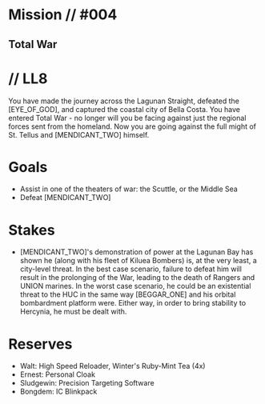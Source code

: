 # Mission // #004
## Total War
# // LL8

You have made the journey across the Lagunan Straight, defeated the [EYE_OF_GOD], and captured the coastal city of Bella Costa. You have entered Total War - no longer will you be facing against just the regional forces sent from the homeland. Now you are going against the full might of St. Tellus and [MENDICANT_TWO] himself.

# Goals
- Assist in one of the theaters of war: the Scuttle, or the Middle Sea
- Defeat [MENDICANT_TWO]

# Stakes
- [MENDICANT_TWO]'s demonstration of power at the Lagunan Bay has shown he (along with his fleet of Kiluea Bombers) is, at the very least, a city-level threat. In the best case scenario, failure to defeat him will result in the prolonging of the War, leading to the death of Rangers and UNION marines. In the worst case scenario, he could be an existential threat to the HUC in the same way [BEGGAR_ONE] and his orbital bombardment platform were. Either way, in order to bring stability to Hercynia, he must be dealt with.

# Reserves
- Walt: High Speed Reloader, Winter's Ruby-Mint Tea (4x)
- Ernest: Personal Cloak
- Sludgewin: Precision Targeting Software
- Bongdem: IC Blinkpack